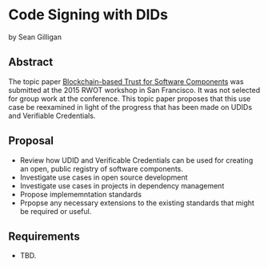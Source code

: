 # Code Signing with DIDs
by Sean Gilligan

## Abstract
The topic paper [Blockchain-based Trust for Software Components](https://github.com/WebOfTrustInfo/rwot1-sf/blob/master/topics-and-advance-readings/code-and-file-signing.adoc) was submitted at the 2015 RWOT workshop in San Francisco. It was not selected for group work at the conference. This topic paper proposes that this use case be reexamined in light of the progress that has been made on UDIDs and Verifiable Credentials.

## Proposal
* Review how UDID and Verificable Credentials can be used for creating an open, public registry of software components.
* Investigate use cases in open source development
* Investigate use cases in projects in dependency management
* Propose implememntation standards
* Prpopse any necessary extensions to the existing standards that might be required or useful.

## Requirements
* TBD.


